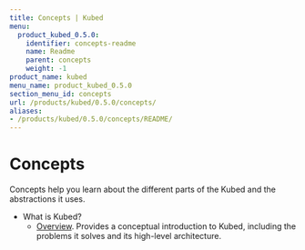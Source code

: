 ```yaml
---
title: Concepts | Kubed
menu:
  product_kubed_0.5.0:
    identifier: concepts-readme
    name: Readme
    parent: concepts
    weight: -1
product_name: kubed
menu_name: product_kubed_0.5.0
section_menu_id: concepts
url: /products/kubed/0.5.0/concepts/
aliases:
- /products/kubed/0.5.0/concepts/README/
---
```


# Concepts

Concepts help you learn about the different parts of the Kubed and the abstractions it uses.

- What is Kubed?
  - [Overview](/products/kubed/0.5.0/concepts/what-is-kubed/overview). Provides a conceptual introduction to Kubed, including the problems it solves and its high-level architecture.
